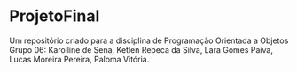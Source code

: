 # ProjetoFinal
Um repositório criado para a disciplina de Programação Orientada a Objetos <br>
Grupo 06: Karolline de Sena, Ketlen Rebeca da Silva, Lara Gomes Paiva, Lucas Moreira Pereira, Paloma Vitória.
